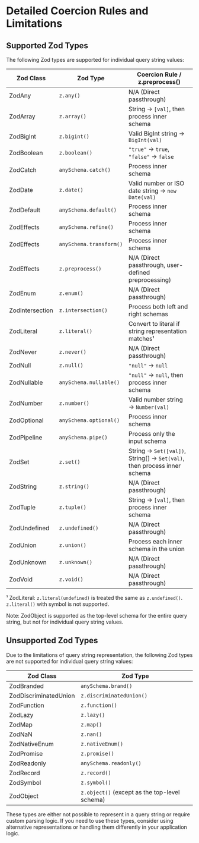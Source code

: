 # Detailed Coercion Rules and Limitations

## Supported Zod Types

The following Zod types are supported for individual query string values:

| Zod Class       | Zod Type                | Coercion Rule / z.preprocess()                                          |
|-----------------|-------------------------|-------------------------------------------------------------------------|
| ZodAny          | `z.any()`               | N/A (Direct passthrough)                                                |
| ZodArray        | `z.array()`             | String → `[val]`, then process inner schema                             |
| ZodBigInt       | `z.bigint()`            | Valid BigInt string → `BigInt(val)`                                     |
| ZodBoolean      | `z.boolean()`           | `"true"` → `true`, `"false"` → `false`                                  |
| ZodCatch        | `anySchema.catch()`     | Process inner schema                                                    |
| ZodDate         | `z.date()`              | Valid number or ISO date string → `new Date(val)`                       |
| ZodDefault      | `anySchema.default()`   | Process inner schema                                                    |
| ZodEffects      | `anySchema.refine()`    | Process inner schema                                                    |
| ZodEffects      | `anySchema.transform()` | Process inner schema                                                    |
| ZodEffects      | `z.preprocess()`        | N/A (Direct passthrough, user-defined preprocessing)                    |
| ZodEnum         | `z.enum()`              | N/A (Direct passthrough)                                                |
| ZodIntersection | `z.intersection()`      | Process both left and right schemas                                     |
| ZodLiteral      | `z.literal()`           | Convert to literal if string representation matches¹                    |
| ZodNever        | `z.never()`             | N/A (Direct passthrough)                                                |
| ZodNull         | `z.null()`              | `"null"` → `null`                                                       |
| ZodNullable     | `anySchema.nullable()`  | `"null"` → `null`, then process inner schema                            |
| ZodNumber       | `z.number()`            | Valid number string → `Number(val)`                                     |
| ZodOptional     | `anySchema.optional()`  | Process inner schema                                                    |
| ZodPipeline     | `anySchema.pipe()`      | Process only the input schema                                           |
| ZodSet          | `z.set()`               | String → `Set([val])`, String[] → `Set(val)`, then process inner schema |
| ZodString       | `z.string()`            | N/A (Direct passthrough)                                                |
| ZodTuple        | `z.tuple()`             | String → `[val]`, then process inner schema                             |
| ZodUndefined    | `z.undefined()`         | N/A (Direct passthrough)                                                |
| ZodUnion        | `z.union()`             | Process each inner schema in the union                                  |
| ZodUnknown      | `z.unknown()`           | N/A (Direct passthrough)                                                |
| ZodVoid         | `z.void()`              | N/A (Direct passthrough)                                                |

¹ ZodLiteral: `z.literal(undefined)` is treated the same as `z.undefined()`. `z.literal()` with symbol is not supported.

Note: ZodObject is supported as the top-level schema for the entire query string, but not for individual query string values.

## Unsupported Zod Types

Due to the limitations of query string representation, the following Zod types are not supported for individual query string values:

| Zod Class             | Zod Type                                      |
|-----------------------|-----------------------------------------------|
| ZodBranded            | `anySchema.brand()`                           |
| ZodDiscriminatedUnion | `z.discriminatedUnion()`                      |
| ZodFunction           | `z.function()`                                |
| ZodLazy               | `z.lazy()`                                    |
| ZodMap                | `z.map()`                                     |
| ZodNaN                | `z.nan()`                                     |
| ZodNativeEnum         | `z.nativeEnum()`                              |
| ZodPromise            | `z.promise()`                                 |
| ZodReadonly           | `anySchema.readonly()`                        |
| ZodRecord             | `z.record()`                                  |
| ZodSymbol             | `z.symbol()`                                  |
| ZodObject             | `z.object()` (except as the top-level schema) |

These types are either not possible to represent in a query string or require custom parsing logic. If you need to use these types, consider using alternative representations or handling them differently in your application logic.
